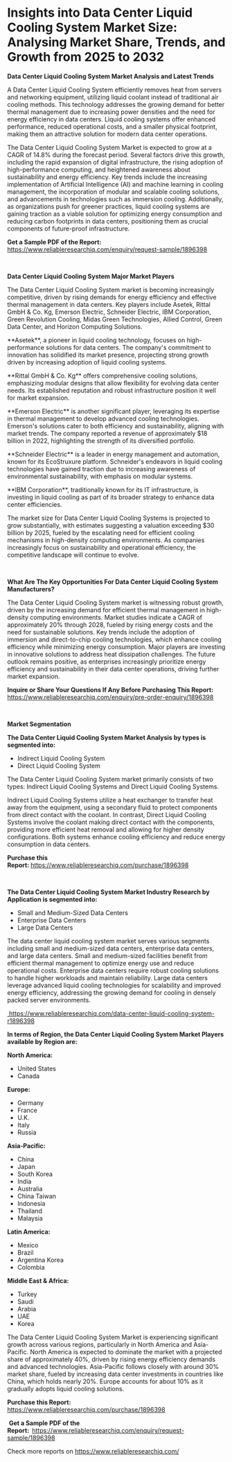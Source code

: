 <p><h1>Insights into Data Center Liquid Cooling System Market Size: Analysing Market Share, Trends, and Growth from 2025 to 2032</h1></p><p><strong>Data Center Liquid Cooling System Market Analysis and Latest Trends</strong></p>
<p><p>A Data Center Liquid Cooling System efficiently removes heat from servers and networking equipment, utilizing liquid coolant instead of traditional air cooling methods. This technology addresses the growing demand for better thermal management due to increasing power densities and the need for energy efficiency in data centers. Liquid cooling systems offer enhanced performance, reduced operational costs, and a smaller physical footprint, making them an attractive solution for modern data center operations.</p><p>The Data Center Liquid Cooling System Market is expected to grow at a CAGR of 14.8% during the forecast period. Several factors drive this growth, including the rapid expansion of digital infrastructure, the rising adoption of high-performance computing, and heightened awareness about sustainability and energy efficiency. Key trends include the increasing implementation of Artificial Intelligence (AI) and machine learning in cooling management, the incorporation of modular and scalable cooling solutions, and advancements in technologies such as immersion cooling. Additionally, as organizations push for greener practices, liquid cooling systems are gaining traction as a viable solution for optimizing energy consumption and reducing carbon footprints in data centers, positioning them as crucial components of future-proof infrastructure.</p></p>
<p><strong>Get a Sample PDF of the Report:&nbsp;</strong> <a href="https://www.reliableresearchiq.com/enquiry/request-sample/1896398?utm_campaign=2333&utm_medium=2&utm_source=Github&utm_content=ia&utm_term=28032025&utm_id=data-center-liquid-cooling-system">https://www.reliableresearchiq.com/enquiry/request-sample/1896398</a></p>
<p>&nbsp;</p>
<p><strong>Data Center Liquid Cooling System Major Market Players</strong></p>
<p><p>The Data Center Liquid Cooling System market is becoming increasingly competitive, driven by rising demands for energy efficiency and effective thermal management in data centers. Key players include Asetek, Rittal GmbH & Co. Kg, Emerson Electric, Schneider Electric, IBM Corporation, Green Revolution Cooling, Midas Green Technologies, Allied Control, Green Data Center, and Horizon Computing Solutions.</p><p>**Asetek**, a pioneer in liquid cooling technology, focuses on high-performance solutions for data centers. The company's commitment to innovation has solidified its market presence, projecting strong growth driven by increasing adoption of liquid cooling systems. </p><p>**Rittal GmbH & Co. Kg** offers comprehensive cooling solutions, emphasizing modular designs that allow flexibility for evolving data center needs. Its established reputation and robust infrastructure position it well for market expansion.</p><p>**Emerson Electric** is another significant player, leveraging its expertise in thermal management to develop advanced cooling technologies. Emerson's solutions cater to both efficiency and sustainability, aligning with market trends. The company reported a revenue of approximately $18 billion in 2022, highlighting the strength of its diversified portfolio.</p><p>**Schneider Electric** is a leader in energy management and automation, known for its EcoStruxure platform. Schneider's endeavors in liquid cooling technologies have gained traction due to increasing awareness of environmental sustainability, with emphasis on modular systems. </p><p>**IBM Corporation**, traditionally known for its IT infrastructure, is investing in liquid cooling as part of its broader strategy to enhance data center efficiencies. </p><p>The market size for Data Center Liquid Cooling Systems is projected to grow substantially, with estimates suggesting a valuation exceeding $30 billion by 2025, fueled by the escalating need for efficient cooling mechanisms in high-density computing environments. As companies increasingly focus on sustainability and operational efficiency, the competitive landscape will continue to evolve.</p></p>
<p>&nbsp;</p>
<p><strong>What Are The Key Opportunities For Data Center Liquid Cooling System Manufacturers?</strong></p>
<p><p>The Data Center Liquid Cooling System market is witnessing robust growth, driven by the increasing demand for efficient thermal management in high-density computing environments. Market studies indicate a CAGR of approximately 20% through 2028, fueled by rising energy costs and the need for sustainable solutions. Key trends include the adoption of immersion and direct-to-chip cooling technologies, which enhance cooling efficiency while minimizing energy consumption. Major players are investing in innovative solutions to address heat dissipation challenges. The future outlook remains positive, as enterprises increasingly prioritize energy efficiency and sustainability in their data center operations, driving further market expansion.</p></p>
<p><strong>Inquire or Share Your Questions If Any Before Purchasing This Report:</strong> <a href="https://www.reliableresearchiq.com/enquiry/pre-order-enquiry/1896398?utm_campaign=2333&utm_medium=2&utm_source=Github&utm_content=ia&utm_term=28032025&utm_id=data-center-liquid-cooling-system">https://www.reliableresearchiq.com/enquiry/pre-order-enquiry/1896398</a></p>
<p>&nbsp;</p>
<p><strong>Market Segmentation</strong></p>
<p><strong>The Data Center Liquid Cooling System Market Analysis by types is segmented into:</strong></p>
<p><ul><li>Indirect Liquid Cooling System</li><li>Direct Liquid Cooling System</li></ul></p>
<p><p>The Data Center Liquid Cooling System market primarily consists of two types: Indirect Liquid Cooling Systems and Direct Liquid Cooling Systems. </p><p>Indirect Liquid Cooling Systems utilize a heat exchanger to transfer heat away from the equipment, using a secondary fluid to protect components from direct contact with the coolant. In contrast, Direct Liquid Cooling Systems involve the coolant making direct contact with the components, providing more efficient heat removal and allowing for higher density configurations. Both systems enhance cooling efficiency and reduce energy consumption in data centers.</p></p>
<p><strong>Purchase this Report:&nbsp;</strong><a href="https://www.reliableresearchiq.com/purchase/1896398?utm_campaign=2333&utm_medium=2&utm_source=Github&utm_content=ia&utm_term=28032025&utm_id=data-center-liquid-cooling-system">https://www.reliableresearchiq.com/purchase/1896398</a></p>
<p>&nbsp;</p>
<p><strong>The Data Center Liquid Cooling System Market Industry Research by Application is segmented into:</strong></p>
<p><ul><li>Small and Medium-Sized Data Centers</li><li>Enterprise Data Centers</li><li>Large Data Centers</li></ul></p>
<p><p>The data center liquid cooling system market serves various segments including small and medium-sized data centers, enterprise data centers, and large data centers. Small and medium-sized facilities benefit from efficient thermal management to optimize energy use and reduce operational costs. Enterprise data centers require robust cooling solutions to handle higher workloads and maintain reliability. Large data centers leverage advanced liquid cooling technologies for scalability and improved energy efficiency, addressing the growing demand for cooling in densely packed server environments.</p></p>
<p><a href="https://www.reliableresearchiq.com/data-center-liquid-cooling-system-r1896398?utm_campaign=2333&utm_medium=2&utm_source=Github&utm_content=ia&utm_term=28032025&utm_id=data-center-liquid-cooling-system">&nbsp;https://www.reliableresearchiq.com/data-center-liquid-cooling-system-r1896398</a></p>
<p><strong>In terms of Region, the Data Center Liquid Cooling System Market Players available by Region are:</strong></p>
<p>
    <p> <strong> North America: </strong>
        <ul>
            <li>United States</li>
            <li>Canada</li>
        </ul>
        </p> 
    <p> <strong> Europe: </strong>
        <ul>
            <li>Germany</li>
            <li>France</li>
            <li>U.K.</li>
            <li>Italy</li>
            <li>Russia</li>
        </ul>
        </p> 
    <p> <strong> Asia-Pacific: </strong>
        <ul>
            <li>China</li>
            <li>Japan</li>
            <li>South Korea</li>
            <li>India</li>
            <li>Australia</li>
            <li>China Taiwan</li>
            <li>Indonesia</li>
            <li>Thailand</li>
            <li>Malaysia</li>
        </ul>
        </p> 
    <p> <strong> Latin America: </strong>
        <ul>
            <li>Mexico</li>
            <li>Brazil</li>
            <li>Argentina Korea</li>
            <li>Colombia</li>
        </ul>
        </p> 
    <p> <strong> Middle East & Africa: </strong>
        <ul>
            <li>Turkey</li>
            <li>Saudi</li>
            <li>Arabia</li>
            <li>UAE</li>
            <li>Korea</li>
        </ul>
    </p>
    </p>
<p><p>The Data Center Liquid Cooling System Market is experiencing significant growth across various regions, particularly in North America and Asia-Pacific. North America is expected to dominate the market with a projected share of approximately 40%, driven by rising energy efficiency demands and advanced technologies. Asia-Pacific follows closely with around 30% market share, fueled by increasing data center investments in countries like China, which holds nearly 20%. Europe accounts for about 10% as it gradually adopts liquid cooling solutions.</p></p>
<p><strong>Purchase this Report: </strong><a href="https://www.reliableresearchiq.com/purchase/1896398?utm_campaign=2333&utm_medium=2&utm_source=Github&utm_content=ia&utm_term=28032025&utm_id=data-center-liquid-cooling-system">https://www.reliableresearchiq.com/purchase/1896398</a></p>
<p>&nbsp;<strong>Get a Sample PDF of the Report:&nbsp;&nbsp;</strong><a href="https://www.reliableresearchiq.com/enquiry/request-sample/1896398?utm_campaign=2333&utm_medium=2&utm_source=Github&utm_content=ia&utm_term=28032025&utm_id=data-center-liquid-cooling-system">https://www.reliableresearchiq.com/enquiry/request-sample/1896398</a></p>
<p><strong></strong></p>
<p>Check more reports on <a href="https://www.reliableresearchiq.com/?utm_campaign=2333&utm_medium=2&utm_source=Github&utm_content=ia&utm_term=28032025&utm_id=data-center-liquid-cooling-system">https://www.reliableresearchiq.com/</a></p>